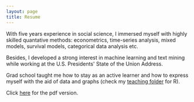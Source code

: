 ```yaml
---
layout: page
title: Resume
---
```


With five years experience in social science, I immersed myself with highly skilled quantative methods: econometrics, time-series analysis, mixed models, survival models, categorical data analysis etc.

Besides, I developed a strong interest in machine learning and text mining while working at the U.S. Presidents' State of the Union Address. 

Grad school taught me how to stay as an active learner and how to express myself with the aid of data and graphs (check my [teaching folder](https://github.com/haowang666/POS603-Lab) for R).


Click [here](/resume/Hao-cv.pdf) for the pdf version.


